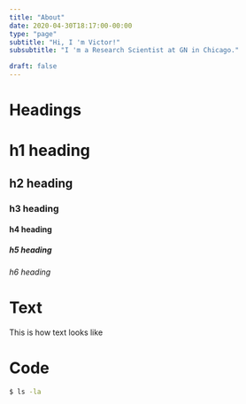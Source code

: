 ```yaml
---
title: "About"
date: 2020-04-30T18:17:00-00:00
type: "page"
subtitle: "Hi, I 'm Victor!"
subsubtitle: "I 'm a Research Scientist at GN in Chicago."

draft: false
---
```

# Headings
# h1 heading
## h2 heading
### h3 heading
#### h4 heading
##### h5 heading
###### h6 heading

# Text
This is how text looks like

# Code
```bash
$ ls -la
```

